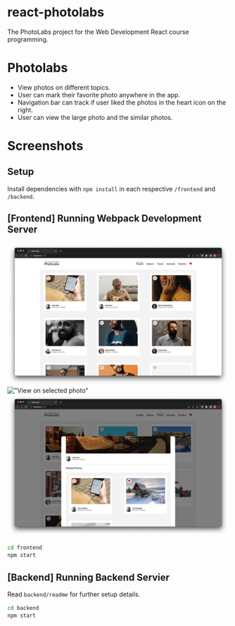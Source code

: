 # react-photolabs
The PhotoLabs project for the Web Development React course programming.

# Photolabs
- View photos on different topics.
- User can mark their favorite photo anywhere in the app.
- Navigation bar can track if user liked the photos in the heart icon on the right.
- User can view the large photo and the similar photos.

# Screenshots


## Setup

Install dependencies with `npm install` in each respective `/frontend` and `/backend`.

## [Frontend] Running Webpack Development Server

!["Photos on People topic"](https://github.com/luongtanphat25/photolabs-starter/blob/main/docs/topic.png)
!["View on selected photo"](https://github.com/luongtanphat25/photolabs-starter/blob/main/docs/view.png)
!["Display similar photos"](https://github.com/luongtanphat25/photolabs-starter/blob/main/docs/similar.png)

```sh
cd frontend
npm start
```

## [Backend] Running Backend Servier

Read `backend/readme` for further setup details.

```sh
cd backend
npm start
```
